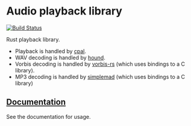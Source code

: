 # Audio playback library

[![Build Status](https://travis-ci.org/tomaka/rodio.svg?branch=master)](https://travis-ci.org/tomaka/rodio)

Rust playback library.

 - Playback is handled by [cpal](https://github.com/tomaka/cpal).
 - WAV decoding is handled by [hound](https://github.com/ruud-v-a/hound).
 - Vorbis decoding is handled by [vorbis-rs](https://github.com/tomaka/vorbis-rs) (which uses bindings to a C library).
 - MP3 decoding is handled by [simplemad](https://github.com/bendykst/simple-mad.rs) (which uses bindings to a C library)

## [Documentation](http://tomaka.github.io/rodio/rodio/index.html)

See the documentation for usage.

